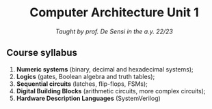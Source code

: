 <h1 align="center">Computer Architecture Unit 1</h1>
<p align="center"><i>Taught by prof. De Sensi in the a.y. 22/23</i></p>

## Course syllabus

1. **Numeric systems** (binary, decimal and hexadecimal systems);
2. **Logics** (gates, Boolean algebra and truth tables);
3. **Sequential circuits** (latches, flip-flops, FSMs);
4. **Digital Building Blocks** (arithmetic circuits, more complex circuits);
5. **Hardware Description Languages** (SystemVerilog)
